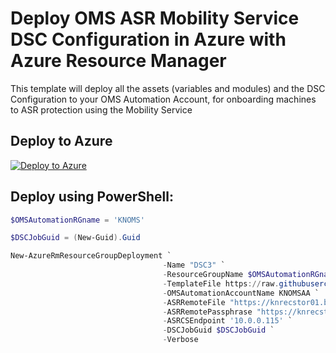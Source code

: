 # Deploy OMS ASR Mobility Service DSC Configuration in Azure with Azure Resource Manager
This template will deploy all the assets (variables and modules) and the DSC Configuration to your OMS Automation Account, for onboarding machines to ASR protection using the Mobility Service

## Deploy to Azure
[![Deploy to Azure](http://azuredeploy.net/deploybutton.png)](https://portal.azure.com/#create/Microsoft.Template/uri/https%3A%2F%2Fraw.githubusercontent.com%2Fkrnese%2Fazuredeploy%2Fmaster%2FOMS%2FMSOMS%2FDSC%2F%2Fazuredeploy.json) 



## Deploy using PowerShell:
````powershell
$OMSAutomationRGname = 'KNOMS'

$DSCJobGuid = (New-Guid).Guid

New-AzureRmResourceGroupDeployment `
                                  -Name "DSC3" `
                                  -ResourceGroupName $OMSAutomationRGname `
                                  -TemplateFile https://raw.githubusercontent.com/krnese/AzureDeploy/master/OMS/MSOMS/DSC/azuredeploy.json `
                                  -OMSAutomationAccountName KNOMSAA `
                                  -ASRRemoteFile "https://knrecstor01.blob.core.windows.net/asr/ASR.zip" `
                                  -ASRRemotePassphrase "https://knrecstor01.blob.core.windows.net/asr/passphrase.txt" `
                                  -ASRCSEndpoint '10.0.0.115' `
                                  -DSCJobGuid $DSCJobGuid `
                                  -Verbose
````                                   
